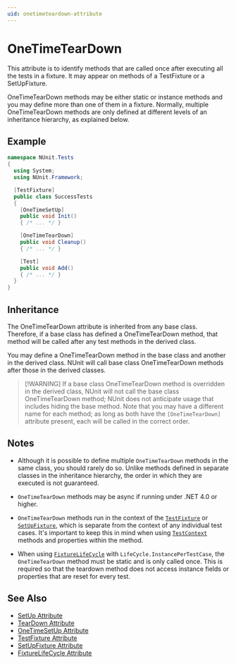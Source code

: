 ```yaml
---
uid: onetimeteardown-attribute
---
```


# OneTimeTearDown

This attribute is to identify methods that are called once after executing all the tests in a fixture. It may appear on
methods of a TestFixture or a SetUpFixture.

OneTimeTearDown methods may be either static or instance methods and you may define more than one of them in a fixture.
Normally, multiple OneTimeTearDown methods are only defined at different levels of an inheritance hierarchy, as
explained below.

## Example

```csharp
namespace NUnit.Tests
{
  using System;
  using NUnit.Framework;

  [TestFixture]
  public class SuccessTests
  {
    [OneTimeSetUp]
    public void Init()
    { /* ... */ }

    [OneTimeTearDown]
    public void Cleanup()
    { /* ... */ }

    [Test]
    public void Add()
    { /* ... */ }
  }
}
```

## Inheritance

The OneTimeTearDown attribute is inherited from any base class. Therefore, if a base class has defined a OneTimeTearDown
method, that method will be called after any test methods in the derived class.

You may define a OneTimeTearDown method in the base class and another in the derived class. NUnit will call base class
OneTimeTearDown methods after those in the derived classes.

> [!WARNING] If a base class OneTimeTearDown method is overridden in the derived class, NUnit will not call the base
> class OneTimeTearDown method; NUnit does not anticipate usage that includes hiding the base method. Note that you may
> have a different name for each method; as long as both have the `[OneTimeTearDown]` attribute present, each will be
> called in the correct order.

## Notes

* Although it is possible to define multiple `OneTimeTearDown` methods in the same class, you should rarely do so.
  Unlike methods defined in separate classes in the inheritance hierarchy, the order in which they are executed is not
  guaranteed.

* `OneTimeTearDown` methods may be async if running under .NET 4.0 or higher.

* `OneTimeTearDown` methods run in the context of the [`TestFixture`](xref:testfixtureattribute) or
  [`SetUpFixture`](xref:setupfixture-attribute), which is separate from the context of any individual test cases. It's
  important to keep this in mind when using [`TestContext`](xref:testcontext) methods and properties within the method.

* When using  [`FixtureLifeCycle`](xref:fixturelifecycleattribute) with `LifeCycle.InstancePerTestCase`, the
  `OneTimeTearDown` method must be static and is only called once. This is required so that the teardown method does not
  access instance fields or properties that are reset for every test.

## See Also

* [SetUp Attribute](setup.md)
* [TearDown Attribute](teardown.md)
* [OneTimeSetUp Attribute](xref:onetimesetup-attribute)
* [TestFixture Attribute](xref:testfixtureattribute)
* [SetUpFixture Attribute](xref:setupfixture-attribute)
* [FixtureLifeCycle Attribute](xref:fixturelifecycleattribute)
